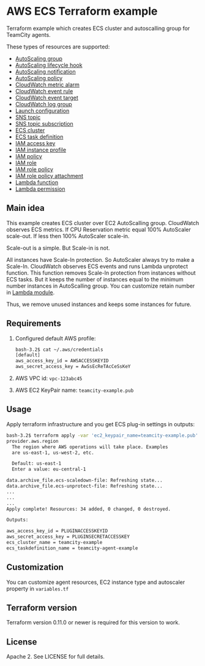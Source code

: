 AWS ECS Terraform example
=========================
Terraform example which creates ECS cluster and autoscalling group for TeamCity agents.

These types of resources are supported:

* [AutoScaling group](https://www.terraform.io/docs/providers/aws/r/autoscaling_group.html)
* [AutoScaling lifecycle hook](https://www.terraform.io/docs/providers/aws/r/autoscaling_lifecycle_hooks.html)
* [AutoScaling notification](https://www.terraform.io/docs/providers/aws/r/autoscaling_notification.html)
* [AutoScaling policy](https://www.terraform.io/docs/providers/aws/r/autoscaling_policy.html)
* [CloudWatch metric alarm](https://www.terraform.io/docs/providers/aws/r/cloudwatch_metric_alarm.html)
* [CloudWatch event rule](https://www.terraform.io/docs/providers/aws/r/cloudwatch_event_rule.html)
* [CloudWatch event target](https://www.terraform.io/docs/providers/aws/r/cloudwatch_event_target.html)
* [CloudWatch log group](https://www.terraform.io/docs/providers/aws/r/cloudwatch_log_group.html)
* [Launch configuration](https://www.terraform.io/docs/providers/aws/r/launch_configuration.html)
* [SNS topic](https://www.terraform.io/docs/providers/aws/r/sns_topic.html)
* [SNS topic subscription](https://www.terraform.io/docs/providers/aws/r/sns_topic_subscription.html)
* [ECS cluster](https://www.terraform.io/docs/providers/aws/r/ecs_cluster.html)
* [ECS task definition](https://www.terraform.io/docs/providers/aws/r/ecs_task_definition.html)
* [IAM access key](https://www.terraform.io/docs/providers/aws/r/iam_access_key.html)
* [IAM instance profile](https://www.terraform.io/docs/providers/aws/r/iam_instance_profile.html)
* [IAM policy](https://www.terraform.io/docs/providers/aws/r/iam_policy.html)
* [IAM role](https://www.terraform.io/docs/providers/aws/r/iam_role.html)
* [IAM role policy](https://www.terraform.io/docs/providers/aws/r/iam_role_policy.html)
* [IAM role policy attachment](https://www.terraform.io/docs/providers/aws/r/iam_role_policy_attachment.html)
* [Lambda function](https://www.terraform.io/docs/providers/aws/r/lambda_function.html)
* [Lambda permission](https://www.terraform.io/docs/providers/aws/r/lambda_permission.html)

Main idea
---------

This example creates ECS cluster over EC2 AutoScalling group. CloudWatch observes ECS metrics.
If CPU Reservation metric equal 100% AutoScaler scale-out. If less then 100% AutoScaler scale-in.

Scale-out is a simple. But Scale-in is not. 

All instances have Scale-In protection. So AutoScaler always try to make a Scale-In.
CloudWatch observes ECS events and runs Lambda unprotect function.
This function removes Scale-In protection from instances without ECS tasks. 
But it keeps the number of instances equal to the minimum number instances in AutoScalling group.
You can customize retain number in [Lambda module](modules/lambda/main.tf#L59).

Thus, we remove unused instances and keeps some instances for future.

Requirements
------------

1) Configured default AWS profile:

    ```bash
    bash-3.2$ cat ~/.aws/credentials
    [default]
    aws_access_key_id = AWSACCESSKEYID
    aws_secret_access_key = AwSsEcReTAcCeSsKeY
    ```
    
2) AWS VPC id: `vpc-123abc45`

3) AWS EC2 KeyPair name: `teamcity-example.pub`

Usage
-----

Apply terraform infrastructure and you get ECS plug-in settings in outputs:
```bash
bash-3.2$ terraform apply -var 'ec2_keypair_name=teamcity-example.pub' -var 'vpc_id=vpc-123abc45'
provider.aws.region
  The region where AWS operations will take place. Examples
  are us-east-1, us-west-2, etc.

  Default: us-east-1
  Enter a value: eu-central-1

data.archive_file.ecs-scaledown-file: Refreshing state...
data.archive_file.ecs-unprotect-file: Refreshing state...
...
...
...
Apply complete! Resources: 34 added, 0 changed, 0 destroyed.

Outputs:

aws_access_key_id = PLUGINACCESSKEYID
aws_secret_access_key = PLUGINSECRETACCESSKEY
ecs_cluster_name = teamcity-example
ecs_taskdefinition_name = teamcity-agent-example

```

Customization
-------------

You can customize agent resources, EC2 instance type and autoscaler property in `variables.tf`


Terraform version
-----------------

Terraform version 0.11.0 or newer is required for this version to work.

License
-------
Apache 2. See LICENSE for full details.
